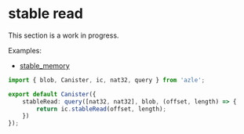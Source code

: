 # stable read

This section is a work in progress.

Examples:

-   [stable_memory](https://github.com/demergent-labs/azle/tree/main/examples/stable_memory)

```typescript
import { blob, Canister, ic, nat32, query } from 'azle';

export default Canister({
    stableRead: query([nat32, nat32], blob, (offset, length) => {
        return ic.stableRead(offset, length);
    })
});
```
